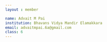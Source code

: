 ```yaml
--- 
layout : member 

name: Advait M Pai
institution: Bhavans Vidya Mandir Elamakkara
email: advaitmpai.6a@gmail.com
class: 6
--- 
```


